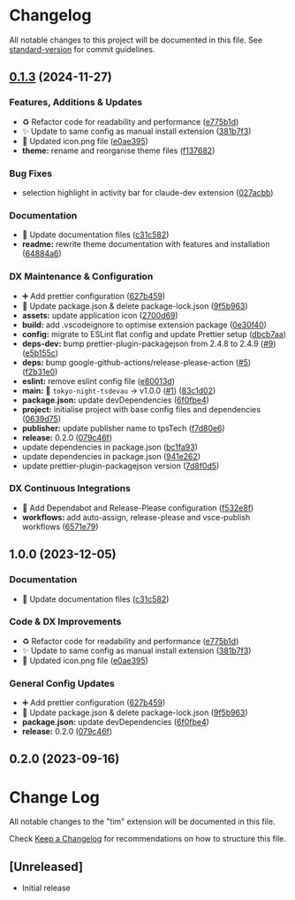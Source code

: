 # Changelog

All notable changes to this project will be documented in this file. See [standard-version](https://github.com/conventional-changelog/standard-version) for commit guidelines.

## [0.1.3](https://github.com/tsdevau/urban-twilight-teal-theme/compare/urban-twilight-teal-theme-v0.1.2...urban-twilight-teal-theme-v0.1.3) (2024-11-27)


### Features, Additions & Updates

* ♻️ Refactor code for readability and performance ([e775b1d](https://github.com/tsdevau/urban-twilight-teal-theme/commit/e775b1d92e182e37691ad98bf8638befbe25473c))
* ✨ Update to same config as manual install extension ([381b7f3](https://github.com/tsdevau/urban-twilight-teal-theme/commit/381b7f38d0795515719b43031b179efa684af2da))
* 💄 Updated icon.png file ([e0ae395](https://github.com/tsdevau/urban-twilight-teal-theme/commit/e0ae395a7c5c103ecb8e4e116895f41e27f9f774))
* **theme:** rename and reorganise theme files ([f137682](https://github.com/tsdevau/urban-twilight-teal-theme/commit/f137682afa851a6bb7f96ff33d7a428545cbd0a3))


### Bug Fixes

* selection highlight in activity bar for claude-dev extension ([027acbb](https://github.com/tsdevau/urban-twilight-teal-theme/commit/027acbb7c349b0186adbd08809f68d32cfebd772))


### Documentation

* 📝 Update documentation files ([c31c582](https://github.com/tsdevau/urban-twilight-teal-theme/commit/c31c58290a591eac0c0d748e772f7b5ab452380b))
* **readme:** rewrite theme documentation with features and installation ([64884a6](https://github.com/tsdevau/urban-twilight-teal-theme/commit/64884a6bdfc518638d4a97736ceb845a66dd35cb))


### DX Maintenance & Configuration

* ➕ Add prettier configuration ([627b459](https://github.com/tsdevau/urban-twilight-teal-theme/commit/627b4592590e59f09b9d8bcd30e0e8673c7abb27))
* 🔧 Update package.json & delete package-lock.json ([9f5b963](https://github.com/tsdevau/urban-twilight-teal-theme/commit/9f5b9630f5758de606c7b7862685cd23ec2ed3a1))
* **assets:** update application icon ([2700d69](https://github.com/tsdevau/urban-twilight-teal-theme/commit/2700d6905de66a5a1a9d697c953b5ba6922c8eaa))
* **build:** add .vscodeignore to optimise extension package ([0e30f40](https://github.com/tsdevau/urban-twilight-teal-theme/commit/0e30f40067eb399319834fe052f1345360020a7a))
* **config:** migrate to ESLint flat config and update Prettier setup ([dbcb7aa](https://github.com/tsdevau/urban-twilight-teal-theme/commit/dbcb7aad63f7d18e221f1c84a84d433e91338513))
* **deps-dev:** bump prettier-plugin-packagejson from 2.4.8 to 2.4.9 ([#9](https://github.com/tsdevau/urban-twilight-teal-theme/issues/9)) ([e5b155c](https://github.com/tsdevau/urban-twilight-teal-theme/commit/e5b155c9b46fdafa344cd0536025a5a263771f62))
* **deps:** bump google-github-actions/release-please-action ([#5](https://github.com/tsdevau/urban-twilight-teal-theme/issues/5)) ([f2b31e0](https://github.com/tsdevau/urban-twilight-teal-theme/commit/f2b31e03f69e9e05eeeb1d2f0c435d49f3abe210))
* **eslint:** remove eslint config file ([e80013d](https://github.com/tsdevau/urban-twilight-teal-theme/commit/e80013da09b54618369e6afd44f917a0f0dea92e))
* **main:** 🔖 `tokyo-night-tsdevau` -&gt; v1.0.0 ([#1](https://github.com/tsdevau/urban-twilight-teal-theme/issues/1)) ([83c1d02](https://github.com/tsdevau/urban-twilight-teal-theme/commit/83c1d026441d3d75b82db9835bbad5862cc5c7ec))
* **package.json:** update devDependencies ([6f0fbe4](https://github.com/tsdevau/urban-twilight-teal-theme/commit/6f0fbe47194be1d5fd8eacf14172fe659e9401a3))
* **project:** initialise project with base config files and dependencies ([0639d75](https://github.com/tsdevau/urban-twilight-teal-theme/commit/0639d7581ec8581eeba8a3f0e8c49f08cc012c09))
* **publisher:** update publisher name to tpsTech ([f7d80e6](https://github.com/tsdevau/urban-twilight-teal-theme/commit/f7d80e6a71a09cdb1869facd2c7715a6faeefafa))
* **release:** 0.2.0 ([079c46f](https://github.com/tsdevau/urban-twilight-teal-theme/commit/079c46fef454ce5a03bfdd2a19166edd846af8dc))
* update dependencies in package.json ([bc1fa93](https://github.com/tsdevau/urban-twilight-teal-theme/commit/bc1fa933590fb36578c937fb5950efbef354195f))
* update dependencies in package.json ([941e262](https://github.com/tsdevau/urban-twilight-teal-theme/commit/941e2622e3fea9bd2b8810d095855bbeead69169))
* update prettier-plugin-packagejson version ([7d8f0d5](https://github.com/tsdevau/urban-twilight-teal-theme/commit/7d8f0d5324cb735eef193f877b93210c3e966bbe))


### DX Continuous Integrations

* 👷 Add Dependabot and Release-Please configuration ([f532e8f](https://github.com/tsdevau/urban-twilight-teal-theme/commit/f532e8f42cb09f3e74d0757d7cd4b80b577c26db))
* **workflows:** add auto-assign, release-please and vsce-publish workflows ([6571e79](https://github.com/tsdevau/urban-twilight-teal-theme/commit/6571e79c9fd7dd6a43a11e666cbf1b120c58585e))

## 1.0.0 (2023-12-05)


### Documentation

* 📝 Update documentation files ([c31c582](https://github.com/tsdevau/vscode-theme--tokyo-night-tpstech/commit/c31c58290a591eac0c0d748e772f7b5ab452380b))


### Code & DX Improvements

* ♻️ Refactor code for readability and performance ([e775b1d](https://github.com/tsdevau/vscode-theme--tokyo-night-tpstech/commit/e775b1d92e182e37691ad98bf8638befbe25473c))
* ✨ Update to same config as manual install extension ([381b7f3](https://github.com/tsdevau/vscode-theme--tokyo-night-tpstech/commit/381b7f38d0795515719b43031b179efa684af2da))
* 💄 Updated icon.png file ([e0ae395](https://github.com/tsdevau/vscode-theme--tokyo-night-tpstech/commit/e0ae395a7c5c103ecb8e4e116895f41e27f9f774))


### General Config Updates

* ➕ Add prettier configuration ([627b459](https://github.com/tsdevau/vscode-theme--tokyo-night-tpstech/commit/627b4592590e59f09b9d8bcd30e0e8673c7abb27))
* 🔧 Update package.json & delete package-lock.json ([9f5b963](https://github.com/tsdevau/vscode-theme--tokyo-night-tpstech/commit/9f5b9630f5758de606c7b7862685cd23ec2ed3a1))
* **package.json:** update devDependencies ([6f0fbe4](https://github.com/tsdevau/vscode-theme--tokyo-night-tpstech/commit/6f0fbe47194be1d5fd8eacf14172fe659e9401a3))
* **release:** 0.2.0 ([079c46f](https://github.com/tsdevau/vscode-theme--tokyo-night-tpstech/commit/079c46fef454ce5a03bfdd2a19166edd846af8dc))

## 0.2.0 (2023-09-16)

# Change Log

All notable changes to the "tim" extension will be documented in this file.

Check [Keep a Changelog](http://keepachangelog.com/) for recommendations on how to structure this file.

## [Unreleased]

- Initial release
